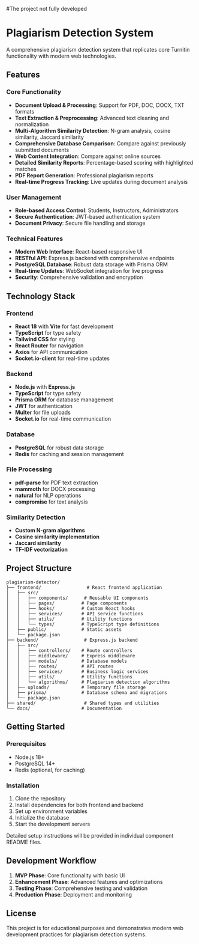 #The project not fully developed
# Plagiarism Detection System

A comprehensive plagiarism detection system that replicates core Turnitin functionality with modern web technologies.

## Features

### Core Functionality
- **Document Upload & Processing**: Support for PDF, DOC, DOCX, TXT formats
- **Text Extraction & Preprocessing**: Advanced text cleaning and normalization
- **Multi-Algorithm Similarity Detection**: N-gram analysis, cosine similarity, Jaccard similarity
- **Comprehensive Database Comparison**: Compare against previously submitted documents
- **Web Content Integration**: Compare against online sources
- **Detailed Similarity Reports**: Percentage-based scoring with highlighted matches
- **PDF Report Generation**: Professional plagiarism reports
- **Real-time Progress Tracking**: Live updates during document analysis

### User Management
- **Role-based Access Control**: Students, Instructors, Administrators
- **Secure Authentication**: JWT-based authentication system
- **Document Privacy**: Secure file handling and storage

### Technical Features
- **Modern Web Interface**: React-based responsive UI
- **RESTful API**: Express.js backend with comprehensive endpoints
- **PostgreSQL Database**: Robust data storage with Prisma ORM
- **Real-time Updates**: WebSocket integration for live progress
- **Security**: Comprehensive validation and encryption

## Technology Stack

### Frontend
- **React 18** with **Vite** for fast development
- **TypeScript** for type safety
- **Tailwind CSS** for styling
- **React Router** for navigation
- **Axios** for API communication
- **Socket.io-client** for real-time updates

### Backend
- **Node.js** with **Express.js**
- **TypeScript** for type safety
- **Prisma ORM** for database management
- **JWT** for authentication
- **Multer** for file uploads
- **Socket.io** for real-time communication

### Database
- **PostgreSQL** for robust data storage
- **Redis** for caching and session management

### File Processing
- **pdf-parse** for PDF text extraction
- **mammoth** for DOCX processing
- **natural** for NLP operations
- **compromise** for text analysis

### Similarity Detection
- **Custom N-gram algorithms**
- **Cosine similarity implementation**
- **Jaccard similarity**
- **TF-IDF vectorization**

## Project Structure

```
plagiarism-detector/
├── frontend/                 # React frontend application
│   ├── src/
│   │   ├── components/      # Reusable UI components
│   │   ├── pages/          # Page components
│   │   ├── hooks/          # Custom React hooks
│   │   ├── services/       # API service functions
│   │   ├── utils/          # Utility functions
│   │   └── types/          # TypeScript type definitions
│   ├── public/             # Static assets
│   └── package.json
├── backend/                 # Express.js backend
│   ├── src/
│   │   ├── controllers/    # Route controllers
│   │   ├── middleware/     # Express middleware
│   │   ├── models/         # Database models
│   │   ├── routes/         # API routes
│   │   ├── services/       # Business logic services
│   │   ├── utils/          # Utility functions
│   │   └── algorithms/     # Plagiarism detection algorithms
│   ├── uploads/            # Temporary file storage
│   ├── prisma/             # Database schema and migrations
│   └── package.json
├── shared/                  # Shared types and utilities
└── docs/                   # Documentation
```

## Getting Started

### Prerequisites
- Node.js 18+ 
- PostgreSQL 14+
- Redis (optional, for caching)

### Installation

1. Clone the repository
2. Install dependencies for both frontend and backend
3. Set up environment variables
4. Initialize the database
5. Start the development servers

Detailed setup instructions will be provided in individual component README files.

## Development Workflow

1. **MVP Phase**: Core functionality with basic UI
2. **Enhancement Phase**: Advanced features and optimizations
3. **Testing Phase**: Comprehensive testing and validation
4. **Production Phase**: Deployment and monitoring

## License

This project is for educational purposes and demonstrates modern web development practices for plagiarism detection systems.
